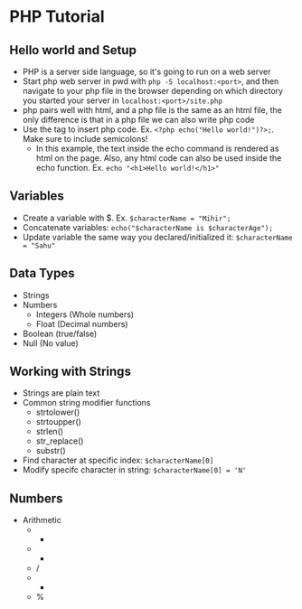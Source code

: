 # PHP Tutorial

## Hello world and Setup
- PHP is a server side language, so it's going to run on a web server
- Start php web server in pwd with `php -S localhost:<port>`, and then navigate to your php file in the browser depending on which directory you started your server in `localhost:<port>/site.php`
- php pairs well with html, and a php file is the same as an html file, the only difference is that in a php file we can also write php code
- Use the <?php ?> tag to insert php code. Ex. `<?php echo("Hello world!")?>;`. Make sure to include semicolons!
    - In this example, the text inside the echo command is rendered as html on the page. Also, any html code can also be used inside the echo function. Ex. `echo "<h1>Hello world!</h1>"`

## Variables
- Create a variable with \$. Ex. `$characterName = "Mihir";`
- Concatenate variables: `echo("$characterName is $characterAge");`
- Update variable the same way you declared/initialized it: `$characterName = "Sahu"`

## Data Types
- Strings
- Numbers
    - Integers (Whole numbers)
    - Float (Decimal numbers)
- Boolean (true/false)
- Null (No value)

## Working with Strings
- Strings are plain text
- Common string modifier functions
    - strtolower()
    - strtoupper()
    - strlen()
    - str_replace()
    - substr()
- Find character at specific index: `$characterName[0]`
- Modify specifc character in string: `$characterName[0] = 'N'`

## Numbers
- Arithmetic
    - +
    - -
    - /
    - *
    - %
